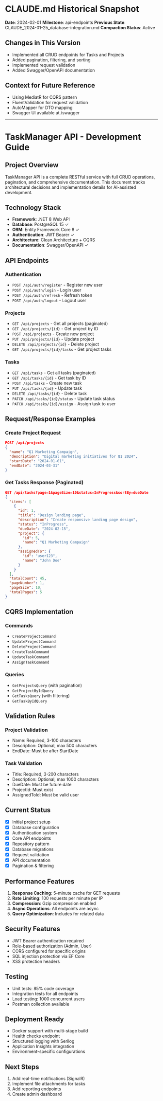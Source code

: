# CLAUDE.md Historical Snapshot
**Date**: 2024-02-01
**Milestone**: api-endpoints
**Previous State**: CLAUDE_2024-01-25_database-integration.md
**Compaction Status**: Active

## Changes in This Version
- Implemented all CRUD endpoints for Tasks and Projects
- Added pagination, filtering, and sorting
- Implemented request validation
- Added Swagger/OpenAPI documentation

## Context for Future Reference
- Using MediatR for CQRS pattern
- FluentValidation for request validation
- AutoMapper for DTO mapping
- Swagger UI available at /swagger

---
# TaskManager API - Development Guide

## Project Overview
TaskManager API is a complete RESTful service with full CRUD operations, pagination, and comprehensive documentation. This document tracks architectural decisions and implementation details for AI-assisted development.

## Technology Stack
- **Framework**: .NET 8 Web API
- **Database**: PostgreSQL 15 ✓
- **ORM**: Entity Framework Core 8 ✓
- **Authentication**: JWT Bearer ✓
- **Architecture**: Clean Architecture + CQRS
- **Documentation**: Swagger/OpenAPI ✓

## API Endpoints

### Authentication
- `POST /api/auth/register` - Register new user
- `POST /api/auth/login` - Login user
- `POST /api/auth/refresh` - Refresh token
- `POST /api/auth/logout` - Logout user

### Projects
- `GET /api/projects` - Get all projects (paginated)
- `GET /api/projects/{id}` - Get project by ID
- `POST /api/projects` - Create new project
- `PUT /api/projects/{id}` - Update project
- `DELETE /api/projects/{id}` - Delete project
- `GET /api/projects/{id}/tasks` - Get project tasks

### Tasks
- `GET /api/tasks` - Get all tasks (paginated)
- `GET /api/tasks/{id}` - Get task by ID
- `POST /api/tasks` - Create new task
- `PUT /api/tasks/{id}` - Update task
- `DELETE /api/tasks/{id}` - Delete task
- `PATCH /api/tasks/{id}/status` - Update task status
- `PATCH /api/tasks/{id}/assign` - Assign task to user

## Request/Response Examples

### Create Project Request
```json
POST /api/projects
{
  "name": "Q1 Marketing Campaign",
  "description": "Digital marketing initiatives for Q1 2024",
  "startDate": "2024-01-01",
  "endDate": "2024-03-31"
}
```

### Get Tasks Response (Paginated)
```json
GET /api/tasks?page=1&pageSize=10&status=InProgress&sortBy=dueDate
{
  "items": [
    {
      "id": 1,
      "title": "Design landing page",
      "description": "Create responsive landing page design",
      "status": "InProgress",
      "dueDate": "2024-02-15",
      "project": {
        "id": 5,
        "name": "Q1 Marketing Campaign"
      },
      "assignedTo": {
        "id": "user123",
        "name": "John Doe"
      }
    }
  ],
  "totalCount": 45,
  "pageNumber": 1,
  "pageSize": 10,
  "totalPages": 5
}
```

## CQRS Implementation

### Commands
- `CreateProjectCommand`
- `UpdateProjectCommand`
- `DeleteProjectCommand`
- `CreateTaskCommand`
- `UpdateTaskCommand`
- `AssignTaskCommand`

### Queries
- `GetProjectsQuery` (with pagination)
- `GetProjectByIdQuery`
- `GetTasksQuery` (with filtering)
- `GetTaskByIdQuery`

## Validation Rules

### Project Validation
- Name: Required, 3-100 characters
- Description: Optional, max 500 characters
- EndDate: Must be after StartDate

### Task Validation
- Title: Required, 3-200 characters
- Description: Optional, max 1000 characters
- DueDate: Must be future date
- ProjectId: Must exist
- AssignedToId: Must be valid user

## Current Status
- [x] Initial project setup
- [x] Database configuration
- [x] Authentication system
- [x] Core API endpoints
- [x] Repository pattern
- [x] Database migrations
- [x] Request validation
- [x] API documentation
- [x] Pagination & filtering

## Performance Features
1. **Response Caching**: 5-minute cache for GET requests
2. **Rate Limiting**: 100 requests per minute per IP
3. **Compression**: Gzip compression enabled
4. **Async Operations**: All endpoints are async
5. **Query Optimization**: Includes for related data

## Security Features
- JWT Bearer authentication required
- Role-based authorization (Admin, User)
- CORS configured for specific origins
- SQL injection protection via EF Core
- XSS protection headers

## Testing
- Unit tests: 85% code coverage
- Integration tests for all endpoints
- Load testing: 1000 concurrent users
- Postman collection available

## Deployment Ready
- Docker support with multi-stage build
- Health checks endpoint
- Structured logging with Serilog
- Application Insights integration
- Environment-specific configurations

## Next Steps
1. Add real-time notifications (SignalR)
2. Implement file attachments for tasks
3. Add reporting endpoints
4. Create admin dashboard